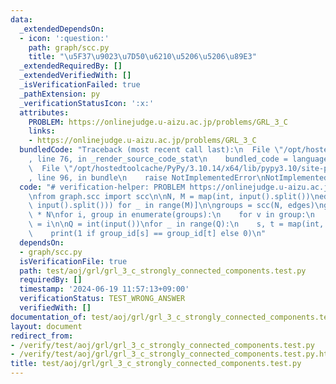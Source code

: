 ```yaml
---
data:
  _extendedDependsOn:
  - icon: ':question:'
    path: graph/scc.py
    title: "\u5F37\u9023\u7D50\u6210\u5206\u5206\u89E3"
  _extendedRequiredBy: []
  _extendedVerifiedWith: []
  _isVerificationFailed: true
  _pathExtension: py
  _verificationStatusIcon: ':x:'
  attributes:
    PROBLEM: https://onlinejudge.u-aizu.ac.jp/problems/GRL_3_C
    links:
    - https://onlinejudge.u-aizu.ac.jp/problems/GRL_3_C
  bundledCode: "Traceback (most recent call last):\n  File \"/opt/hostedtoolcache/PyPy/3.10.14/x64/lib/pypy3.10/site-packages/onlinejudge_verify/documentation/build.py\"\
    , line 76, in _render_source_code_stat\n    bundled_code = language.bundle(\n\
    \  File \"/opt/hostedtoolcache/PyPy/3.10.14/x64/lib/pypy3.10/site-packages/onlinejudge_verify/languages/python.py\"\
    , line 96, in bundle\n    raise NotImplementedError\nNotImplementedError\n"
  code: "# verification-helper: PROBLEM https://onlinejudge.u-aizu.ac.jp/problems/GRL_3_C\n\
    \nfrom graph.scc import scc\n\nN, M = map(int, input().split())\nedges = [tuple(map(int,\
    \ input().split())) for _ in range(M)]\n\ngroups = scc(N, edges)\ngroup_id = [0]\
    \ * N\nfor i, group in enumerate(groups):\n    for v in group:\n        group_id[v]\
    \ = i\n\nQ = int(input())\nfor _ in range(Q):\n    s, t = map(int, input().split())\n\
    \    print(1 if group_id[s] == group_id[t] else 0)\n"
  dependsOn:
  - graph/scc.py
  isVerificationFile: true
  path: test/aoj/grl/grl_3_c_strongly_connected_components.test.py
  requiredBy: []
  timestamp: '2024-06-19 11:57:13+09:00'
  verificationStatus: TEST_WRONG_ANSWER
  verifiedWith: []
documentation_of: test/aoj/grl/grl_3_c_strongly_connected_components.test.py
layout: document
redirect_from:
- /verify/test/aoj/grl/grl_3_c_strongly_connected_components.test.py
- /verify/test/aoj/grl/grl_3_c_strongly_connected_components.test.py.html
title: test/aoj/grl/grl_3_c_strongly_connected_components.test.py
---
```

